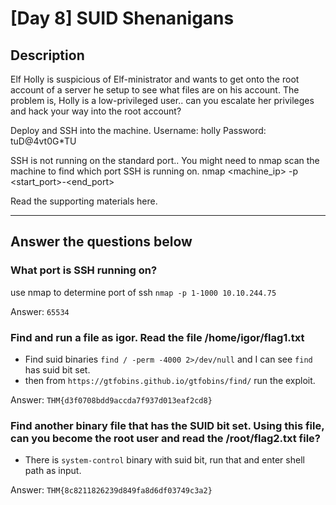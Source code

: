 # [Day 8] SUID Shenanigans

## Description

Elf Holly is suspicious of Elf-ministrator and wants to get onto the root account of a server he setup to see what files are on his account. The problem is, Holly is a low-privileged user.. can you escalate her privileges and hack your way into the root account?

Deploy and SSH into the machine.
Username: holly
Password: tuD@4vt0G*TU

SSH is not running on the standard port.. You might need to nmap scan the machine to find which port SSH is running on.
nmap <machine_ip> -p <start_port>-<end_port>

Read the supporting materials here.

----

## Answer the questions below

### What port is SSH running on?
use nmap to determine port of ssh `nmap -p 1-1000 10.10.244.75`

Answer: `65534`

### Find and run a file as igor. Read the file /home/igor/flag1.txt
- Find suid binaries `find / -perm -4000 2>/dev/null` and I can see `find` has suid bit set.
- then from `https://gtfobins.github.io/gtfobins/find/` run the exploit. 

Answer: `THM{d3f0708bdd9accda7f937d013eaf2cd8}`

### Find another binary file that has the SUID bit set. Using this file, can you become the root user and read the /root/flag2.txt file?

- There is `system-control` binary with suid bit, run that and enter shell path as input.

Answer: `THM{8c8211826239d849fa8d6df03749c3a2}`